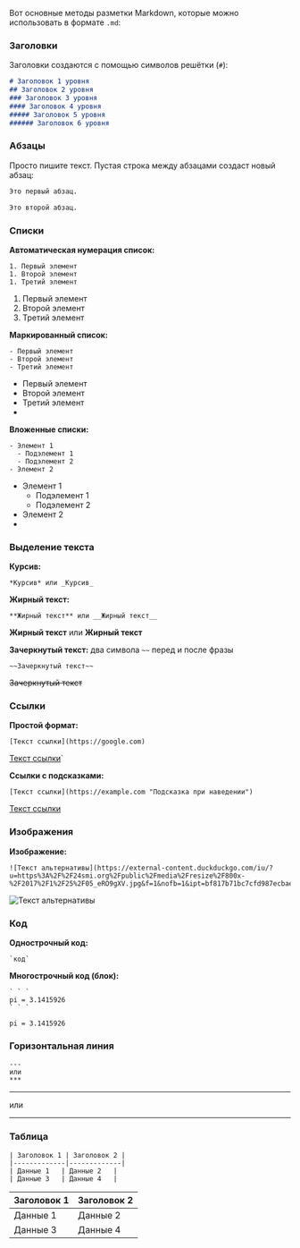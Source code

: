 Вот основные методы разметки Markdown, которые можно использовать в формате `.md`:

### Заголовки
Заголовки создаются с помощью символов решётки (`#`):
```markdown
# Заголовок 1 уровня
## Заголовок 2 уровня
### Заголовок 3 уровня
#### Заголовок 4 уровня
##### Заголовок 5 уровня
###### Заголовок 6 уровня
```

### Абзацы
Просто пишите текст. Пустая строка между абзацами создаст новый абзац:
```markdown
Это первый абзац.

Это второй абзац.
```

### Списки

**Автоматическая нумерация список:**
```
1. Первый элемент
1. Второй элемент
1. Третий элемент
```
1. Первый элемент
1. Второй элемент
1. Третий элемент


**Маркированный список:**
```
- Первый элемент
- Второй элемент
- Третий элемент
```
- Первый элемент
- Второй элемент
- Третий элемент
- 

**Вложенные списки:**
```
- Элемент 1
  - Подэлемент 1
  - Подэлемент 2
- Элемент 2
```
- Элемент 1
  - Подэлемент 1
  - Подэлемент 2
- Элемент 2
- 

### Выделение текста

**Курсив:**
```
*Курсив* или _Курсив_
```

**Жирный текст:**
```
**Жирный текст** или __Жирный текст__
```
**Жирный текст** или __Жирный текст__

**Зачеркнутый текст:**
два символа `~~` перед и после фразы
```
~~Зачеркнутый текст~~
```
~~Зачеркнутый текст~~

### Ссылки
**Простой формат:**
```
[Текст ссылки](https://google.com)
```
[Текст ссылки](https://google.com)`


**Ссылки с подсказками:**
```
[Текст ссылки](https://example.com "Подсказка при наведении")
```
[Текст ссылки](https://example.com "Подсказка при наведении")

### Изображения
**Изображение:**
```
![Текст альтернативы](https://external-content.duckduckgo.com/iu/?u=https%3A%2F%2F24smi.org%2Fpublic%2Fmedia%2Fresize%2F800x-%2F2017%2F1%2F25%2F05_eRO9gXV.jpg&f=1&nofb=1&ipt=bf817b71bc7cfd987ecbae09e94531c75b2bc485089bc8f85d78693aa50ccbcd)
```
![Текст альтернативы](https://external-content.duckduckgo.com/iu/?u=https%3A%2F%2F24smi.org%2Fpublic%2Fmedia%2Fresize%2F800x-%2F2017%2F1%2F25%2F05_eRO9gXV.jpg&f=1&nofb=1&ipt=bf817b71bc7cfd987ecbae09e94531c75b2bc485089bc8f85d78693aa50ccbcd)

### Код
**Однострочный код:**
```
`код`
```
**Многострочный код (блок):**
```
` ` `
pi = 3.1415926
` ` `
```

```
pi = 3.1415926
```

### Горизонтальная линия
```
---
или
***
```
---
или
***

### Таблица
```
| Заголовок 1 | Заголовок 2 |
|-------------|-------------|
| Данные 1   | Данные 2   |
| Данные 3   | Данные 4   |
```

| Заголовок 1 | Заголовок 2 |
|-------------|-------------|
| Данные 1   | Данные 2   |
| Данные 3   | Данные 4   |